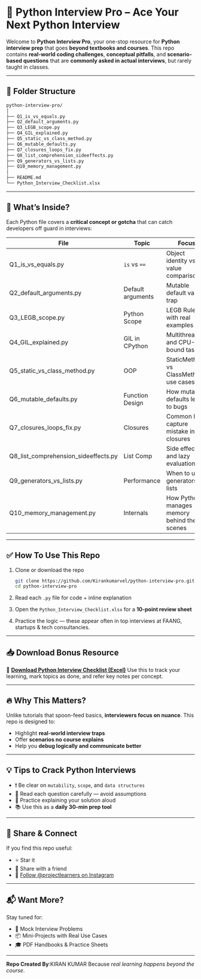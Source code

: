 # 🐍 Python Interview Pro – Ace Your Next Python Interview

Welcome to **Python Interview Pro**, your one-stop resource for **Python interview prep** that goes **beyond textbooks and courses**. This repo contains **real-world coding challenges**, **conceptual pitfalls**, and **scenario-based questions** that are **commonly asked in actual interviews**, but rarely taught in classes.

---

## 📁 Folder Structure

```bash
python-interview-pro/
│
├── Q1_is_vs_equals.py
├── Q2_default_arguments.py
├── Q3_LEGB_scope.py
├── Q4_GIL_explained.py
├── Q5_static_vs_class_method.py
├── Q6_mutable_defaults.py
├── Q7_closures_loops_fix.py
├── Q8_list_comprehension_sideeffects.py
├── Q9_generators_vs_lists.py
├── Q10_memory_management.py
│
├── README.md
└── Python_Interview_Checklist.xlsx
````

---

## 📌 What’s Inside?

Each Python file covers a **critical concept or gotcha** that can catch developers off guard in interviews:

| File                                    | Topic             | Focus                                       |
| --------------------------------------- | ----------------- | ------------------------------------------- |
| Q1\_is\_vs\_equals.py                   | `is` vs `==`      | Object identity vs value comparison         |
| Q2\_default\_arguments.py               | Default arguments | Mutable default values trap                 |
| Q3\_LEGB\_scope.py                      | Python Scope      | LEGB Rule with real examples                |
| Q4\_GIL\_explained.py                   | GIL in CPython    | Multithreading and CPU-bound tasks          |
| Q5\_static\_vs\_class\_method.py        | OOP               | StaticMethod vs ClassMethod use cases       |
| Q6\_mutable\_defaults.py                | Function Design   | How mutable defaults lead to bugs           |
| Q7\_closures\_loops\_fix.py             | Closures          | Common loop capture mistake in closures     |
| Q8\_list\_comprehension\_sideeffects.py | List Comp         | Side effects and lazy evaluation            |
| Q9\_generators\_vs\_lists.py            | Performance       | When to use generators vs lists             |
| Q10\_memory\_management.py              | Internals         | How Python manages memory behind the scenes |

---

## ✅ How To Use This Repo

1. Clone or download the repo

   ```bash
   git clone https://github.com/Kirankumarvel/python-interview-pro.git
   cd python-interview-pro
   ```

2. Read each `.py` file for code + inline explanation

3. Open the `Python_Interview_Checklist.xlsx` for a **10-point review sheet**

4. Practice the logic — these appear often in top interviews at FAANG, startups & tech consultancies.

---

## 📥 Download Bonus Resource

🔗 [**Download Python Interview Checklist (Excel)**](./resources/Python_Interview_Checklist.xlsx)
Use this to track your learning, mark topics as done, and refer key notes per concept.

---

## 🔥 Why This Matters?

Unlike tutorials that spoon-feed basics, **interviewers focus on nuance**.
This repo is designed to:

* Highlight **real-world interview traps**
* Offer **scenarios no course explains**
* Help you **debug logically and communicate better**

---

## 💡 Tips to Crack Python Interviews

* ❗ Be clear on `mutability`, `scope`, and `data structures`
* 👀 Read each question carefully — avoid assumptions
* 💬 Practice explaining your solution aloud
* 📚 Use this as a **daily 30-min prep tool**

---

## 📢 Share & Connect

If you find this repo useful:

* ⭐ Star it
* 🔁 Share with a friend
* 🔗 [Follow @projectlearners on Instagram](https://www.instagram.com/projectlearners)

---

## 📬 Want More?

Stay tuned for:

* 💼 Mock Interview Problems
* 📦 Mini-Projects with Real Use Cases
* 🎓 PDF Handbooks & Practice Sheets

---

**Repo Created By**:KIRAN KUMAR
Because *real learning happens beyond the course*.
